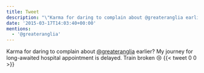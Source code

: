 ```yaml
---
title: Tweet
description: "\"Karma for daring to complain about @greateranglia earlier? My journey for long-awaited hospital appointment is delayed. Train broken \U0001F622\""
date: '2015-03-17T14:03:40+00:00'
mentions:
  - '@greateranglia'
---
```

Karma for daring to complain about [@greateranglia](https://twitter.com/@greateranglia) earlier? My journey for long-awaited hospital appointment is delayed. Train broken 😢
      {{< tweet 0 0 >}}
    
